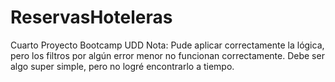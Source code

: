 # ReservasHoteleras
Cuarto Proyecto Bootcamp UDD
Nota: Pude aplicar correctamente la lógica, pero los filtros por algún error menor no funcionan correctamente. Debe ser algo super simple, pero no logré encontrarlo a tiempo.
